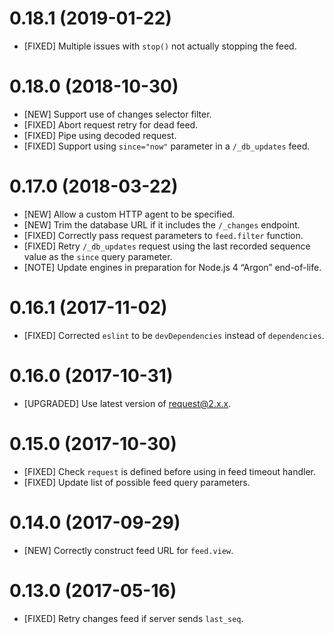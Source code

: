 # 0.18.1 (2019-01-22)
- [FIXED] Multiple issues with `stop()` not actually stopping the feed.

# 0.18.0 (2018-10-30)
- [NEW] Support use of changes selector filter.
- [FIXED] Abort request retry for dead feed.
- [FIXED] Pipe using decoded request.
- [FIXED] Support using `since="now"` parameter in a `/_db_updates` feed.

# 0.17.0 (2018-03-22)
- [NEW] Allow a custom HTTP agent to be specified.
- [NEW] Trim the database URL if it includes the `/_changes` endpoint.
- [FIXED] Correctly pass request parameters to `feed.filter` function.
- [FIXED] Retry `/_db_updates` request using the last recorded sequence value as
  the `since` query parameter.
- [NOTE] Update engines in preparation for Node.js 4 “Argon” end-of-life.

# 0.16.1 (2017-11-02)
- [FIXED] Corrected `eslint` to be `devDependencies` instead of `dependencies`.

# 0.16.0 (2017-10-31)
- [UPGRADED] Use latest version of request@2.x.x.

# 0.15.0 (2017-10-30)
- [FIXED] Check `request` is defined before using in feed timeout handler.
- [FIXED] Update list of possible feed query parameters.

# 0.14.0 (2017-09-29)
- [NEW] Correctly construct feed URL for `feed.view`.

# 0.13.0 (2017-05-16)
- [FIXED] Retry changes feed if server sends `last_seq`.
